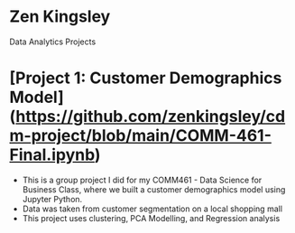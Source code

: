 # Zen Kingsley
Data Analytics Projects

# [Project 1: Customer Demographics Model] (https://github.com/zenkingsley/cdm-project/blob/main/COMM-461-Final.ipynb)

* This is a group project I did for my COMM461 - Data Science for Business Class, where we built a customer demographics model using Jupyter Python.
* Data was taken from customer segmentation on a local shopping mall
* This project uses clustering, PCA Modelling, and Regression analysis

